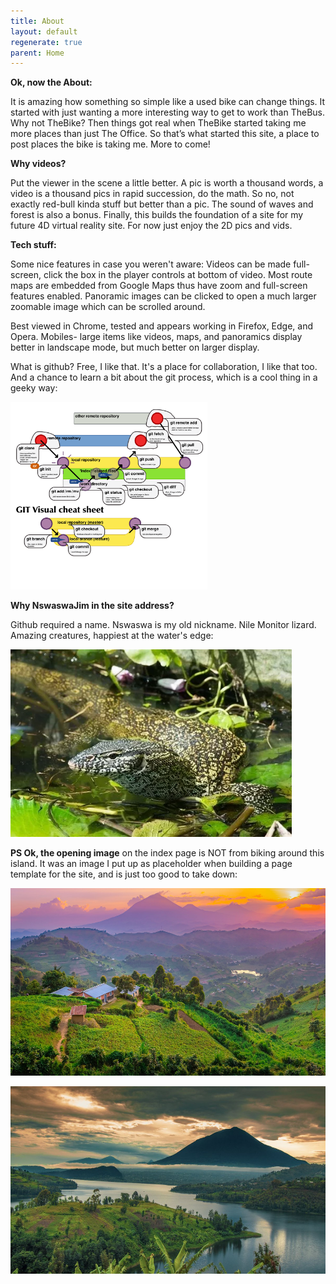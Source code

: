 ```yaml
---
title: About
layout: default
regenerate: true
parent: Home
---
```




**Ok, now the About:**  

It is amazing how something so simple like a used bike can change things.  It started with just wanting a more interesting way to get to work than TheBus. Why not TheBike?  Then things got real when TheBike started taking me more places than just The Office.  So that’s what started this site, a place to post places the bike is taking me.  More to come!


**Why videos?**  

Put the viewer in the scene a little better.  A pic is worth a thousand words, a video is a thousand pics in rapid succession, do the math.  So no, not exactly red-bull kinda stuff but better than a pic.  The sound of waves and forest is also a bonus. Finally, this builds the foundation of a site for my future 4D virtual reality site.  For now just enjoy the 2D pics and vids.

**Tech stuff:**

Some nice features in case you weren't aware:
Videos can be made full-screen, click the box in the player controls at bottom of video.
Most route maps are embedded from Google Maps thus have zoom and full-screen features enabled. 
Panoramic images can be clicked to open a much larger zoomable image which can be scrolled around.  

Best viewed in Chrome, tested and appears working in Firefox, Edge, and Opera.  Mobiles- large items like videos, maps, and panoramics display better in landscape mode, but much better on larger display.

What is github?  Free, I like that.  It's a place for collaboration, I like that too.  And a chance to learn a bit about the git process, which is a cool thing in a geeky way:  

<p><img src="../images/gitprocess.png" height="300" title="git process" /><br /></p>



**Why NswaswaJim in the site address?**

Github required a name.  Nswaswa is my old nickname.  Nile Monitor lizard.  Amazing creatures, happiest at the water's edge:  

<p><img src="../images/nswaswa1.webp" height="300" title="Nswaswa, Nile Monitor Lizard" /><br /></p>


**PS Ok, the opening image** on the index page is NOT from biking around this island.  It was an image I put up as placeholder when building a page template for the site, and is just too good to take down:</p>

<p><img src="../images/muhabura.jpg" height="300" title="Muhabura, the guide" /><br /></p>

<p><img src="../images/muhabura1.jpg" height="300" title="Muhabura, the guide, lakeview" /><br /></p>
